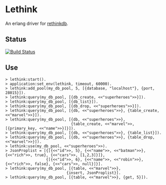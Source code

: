 Lethink
=======

An erlang driver for [rethinkdb](http://rethinkdb.com).

Status
------
[![Build Status](https://travis-ci.org/taybin/lethink.png?branch=master)](https://travis-ci.org/taybin/lethink)

Use
---

```
> lethink:start().
> application:set_env(lethink, timeout, 60000).
> lethink:add_pool(my_db_pool, 5, [{database, "localhost"}, {port, 28015}]).
> lethink:query(my_db_pool, [{db_create, <<"superheroes">>}]).
> lethink:query(my_db_pool, [{db_list}]).
> lethink:query(my_db_pool, [{db_drop, <<"superheroes">>}]).
> lethink:query(my_db_pool, [{db, <<"superheroes">>}, {table_create, <<"marvel">>}]).
> lethink:query(my_db_pool, [{db, <<"superheroes">>},
                             {table_create, <<"marvel">>, [{primary_key, <<"name">>}]}]).
> lethink:query(my_db_pool, [{db, <<"superheroes">>}, {table_list}]).
> lethink:query(my_db_pool, [{db, <<"superheroes">>}, {table_drop, <<"marvel">>}]).
> lethink:use(my_db_pool, <<"superheroes">>).
> JsonProplist = [{[{<<"id">>, 5}, {<<"name">>, <<"batman">>}, {<<"rich">>, true}, {<<"cars">>, [1,2,3]}]},
                  {[{<<"id">>, 6}, {<<"name">>, <<"robin">>}, {<<"rich">>, false}, {<<"cars">>, null}]}].
> lethink:query(my_db_pool, [{table, <<"marvel">>},
                           {insert, JsonProplist}].
> lethink:query(my_db_pool, [{table, <<"marvel">>}, {get, 5}]).
```
